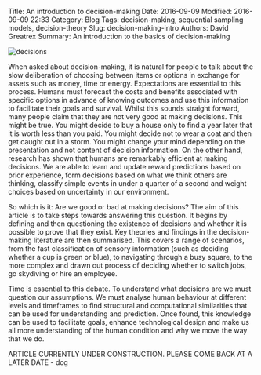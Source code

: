 Title: An introduction to decision-making
Date: 2016-09-09
Modified: 2016-09-09 22:33
Category: Blog 
Tags: decision-making, sequential sampling models, decision-theory
Slug: decision-making-intro
Authors: David Greatrex
Summary: An introduction to the basics of decision-making

![decisions](/images/decision_making.jpeg)

When asked about decision-making, it is natural for people to talk about the slow deliberation of choosing between items or options in exchange for assets such as money, time or energy. Expectations are essential to this process. Humans must forecast the costs and benefits associated with specific options in advance of knowing outcomes and use this information to facilitate their goals and survival. Whilst this sounds straight forward, many people claim that they are not very good at making decisions. This might be true. You might decide to buy a house only to find a year later that it is worth less than you paid. You might decide not to wear a coat and then get caught out in a storm. You might change your mind depending on the presentation and not content of decision information. On the other hand, research has shown that humans are remarkably efficient at making decisions. We are able to learn and update reward predictions based on prior experience, form decisions based on what we think others are thinking, classify simple events in under a quarter of a second and weight choices based on uncertainty in our environment. 

So which is it: Are we good or bad at making decisions? The aim of this article is to take steps towards answering this question. It begins by defining and then questioning the existence of decisions and whether it is possible to prove that they exist. Key theories and findings in the decision-making literature are then summarised. This covers a range of scenarios, from the fast classification of sensory information (such as deciding whether a cup is green or blue), to navigating through a busy square, to the more complex and drawn out process of deciding whether to switch jobs, go skydiving or hire an employee.

Time is essential to this debate. To understand what decisions are we must question our assumptions. We must analyse human behaviour at different levels and timeframes to find structural and computational similarities that can be used for understanding and prediction. Once found, this knowledge can be used to facilitate goals, enhance technological design and make us all more understanding of the human condition and why we move the way that we do.

ARTICLE CURRENTLY UNDER CONSTRUCTION. PLEASE COME BACK AT A LATER DATE - dcg